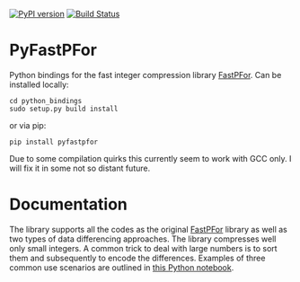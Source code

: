 [![PyPI version](https://img.shields.io/pypi/v/pyfastpfor.svg)](https://pypi.python.org/pypi/pyfastpfor/)
[![Build Status](https://travis-ci.org/searchivarius/PyFastPFor.svg?branch=master)](https://travis-ci.org/searchivarius/PyFastPFor)
# PyFastPFor
Python bindings for the fast integer compression library [FastPFor](https://github.com/lemire/FastPFor). Can be installed locally:
```
cd python_bindings
sudo setup.py build install
```
or via pip:
```
pip install pyfastpfor
```
Due to some compilation quirks this currently seem to work with GCC only. I will fix it in some not so distant future.

# Documentation
The library supports all the codes as the original [FastPFor](https://github.com/lemire/FastPFor) library as well as two types of data differencing approaches. The library compresses well only small integers. A common trick to deal with large numbers is to sort them and subsequently to encode the differences. Examples of three common use scenarios are outlined in [this Python notebook](python_bindings/examples.ipynb).
